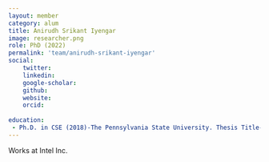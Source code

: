 ```yaml
---
layout: member
category: alum
title: Anirudh Srikant Iyengar
image: researcher.png
role: PhD (2022)
permalink: 'team/anirudh-srikant-iyengar'
social:
    twitter: 
    linkedin: 
    google-scholar: 
    github: 
    website:
    orcid: 
    
education:
 - Ph.D. in CSE (2018)-The Pennsylvania State University. Thesis Title-Energy-Efficient and Secure Designs Of Spintronic Memory: Techniques and Applications
---
```


Works at Intel Inc.
